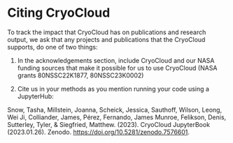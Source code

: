 
# Citing CryoCloud

To track the impact that CryoCloud has on publications and research output, 
we ask that any projects and publications that the CryoCloud supports, do one of two things: 

1. In the acknowledgements section, include CryoCloud and our NASA funding sources that make it possible for us to use CryoCloud (NASA grants 80NSSC22K1877, 80NSSC23K0002)

2. Cite us in your methods as you mention running your code using a JupyterHub:

Snow, Tasha, Millstein, Joanna, Scheick, Jessica, Sauthoff, Wilson, Leong, Wei Ji, Colliander, James, Pérez, Fernando, James Munroe, Felikson, Denis, Sutterley, Tyler, & Siegfried, Matthew. (2023). CryoCloud JupyterBook (2023.01.26). Zenodo. https://doi.org/10.5281/zenodo.7576601.
